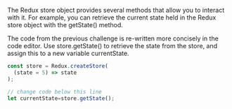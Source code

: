 The Redux store object provides several methods that allow you to interact with it. For example, you can retrieve the current state held in the Redux store object with the getState() method.

The code from the previous challenge is re-written more concisely in the code editor. Use store.getState() to retrieve the state from the store, and assign this to a new variable currentState.
```jsx
const store = Redux.createStore(
  (state = 5) => state
);

// change code below this line
let currentState=store.getState();
```
